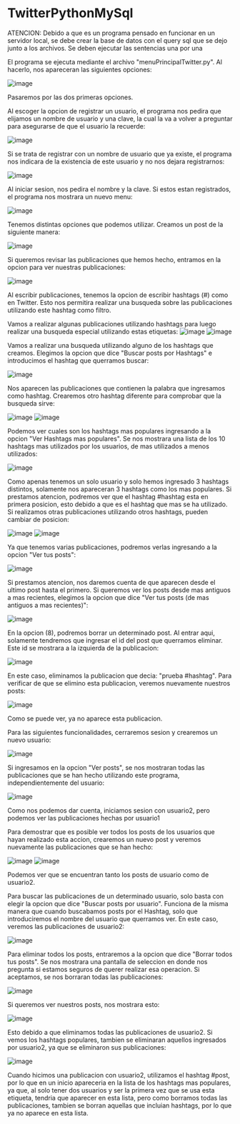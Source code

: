 # TwitterPythonMySql

ATENCION: Debido a que es un programa pensado en funcionar en un servidor local, se debe crear la base de datos
con el query sql que se dejo junto a los archivos. Se deben ejecutar las sentencias una por una

El programa se ejecuta mediante el archivo "menuPrincipalTwitter.py".
Al hacerlo, nos apareceran las siguientes opciones:

![image](https://user-images.githubusercontent.com/107152796/179851618-a2e36a8e-0b6e-496c-b81f-2d80e004f52c.png)

Pasaremos por las dos primeras opciones.

Al escoger la opcion de registrar un usuario, el programa nos pedira que elijamos un nombre de usuario y una clave,
la cual la va a volver a preguntar para asegurarse de que el usuario la recuerde:

![image](https://user-images.githubusercontent.com/107152796/179852504-0c752cd1-e683-4714-ad01-41f648291793.png)

Si se trata de registrar con un nombre de usuario que ya existe, el programa nos indicara de la existencia de este
usuario y no nos dejara registrarnos:

![image](https://user-images.githubusercontent.com/107152796/179852653-4820ede2-9a81-490f-a73d-d5e4babfcd0e.png)

Al iniciar sesion, nos pedira el nombre y la clave. Si estos estan registrados, el programa nos mostrara un nuevo menu:

![image](https://user-images.githubusercontent.com/107152796/182677579-4220a933-132d-41b5-a0a6-26ca15954e05.png)

Tenemos distintas opciones que podemos utilizar. Creamos un post de la siguiente manera:

![image](https://user-images.githubusercontent.com/107152796/182679044-2c0f374a-c0c3-4d64-b6d7-748b22106c2f.png)

Si queremos revisar las publicaciones que hemos hecho, entramos en la opcion para ver nuestras publicaciones:

![image](https://user-images.githubusercontent.com/107152796/182679170-83927fff-c9b6-4b4a-a162-29e2fb5fe6b5.png)

Al escribir publicaciones, tenemos la opcion de escribir hashtags (#) como en Twitter. Esto nos permitira realizar una busqueda
sobre las publicaciones utilizando este hashtag como filtro.

Vamos a realizar algunas publicaciones utilizando hashtags para luego realizar una busqueda especial utilizando estas etiquetas:
![image](https://user-images.githubusercontent.com/107152796/182679323-bd729531-b0c0-4855-a4fa-e0bf21fca71f.png)
![image](https://user-images.githubusercontent.com/107152796/182679356-99d3539a-6fd7-4d55-982b-4b7b566ce157.png)

Vamos a realizar una busqueda utilizando alguno de los hashtags que creamos. Elegimos la opcion que dice "Buscar posts por Hashtags" e introducimos
el hashtag que querramos buscar:

![image](https://user-images.githubusercontent.com/107152796/182679632-6477830c-75a7-4b03-804b-d0e7d0928a98.png)

Nos aparecen las publicaciones que contienen la palabra que ingresamos como hashtag. Crearemos otro hashtag diferente para comprobar que la busqueda sirve:

![image](https://user-images.githubusercontent.com/107152796/182679790-0bd5dd97-38be-487f-91e4-3bda09c28b5b.png)
![image](https://user-images.githubusercontent.com/107152796/182679845-ae4c1485-a080-486f-8808-3becb6313364.png)

Podemos ver cuales son los hashtags mas populares ingresando a la opcion "Ver Hashtags mas populares". Se nos mostrara una lista de los 10 hashtags mas
utilizados por los usuarios, de mas utilizados a menos utilizados:

![image](https://user-images.githubusercontent.com/107152796/182680113-227dfd64-9f83-42ce-9db4-bb3b0d54ac40.png)

Como apenas tenemos un solo usuario y solo hemos ingresado 3 hashtags distintos, solamente nos apareceran 3 hashtags como los mas populares. Si prestamos atencion,
podremos ver que el hashtag #hashtag esta en primera posicion, esto debido a que es el hashtag que mas se ha utilizado. Si realizamos otras publicaciones utilizando
otros hashtags, pueden cambiar de posicion:

![image](https://user-images.githubusercontent.com/107152796/182680422-ca86cfa9-2b3a-42ae-9cc0-ff4ce6c263fd.png)
![image](https://user-images.githubusercontent.com/107152796/182680462-9cac10b0-d771-444b-8232-2c6ed42f39eb.png)

Ya que tenemos varias publicaciones, podremos verlas ingresando a la opcion "Ver tus posts":

![image](https://user-images.githubusercontent.com/107152796/182680616-b807c5e8-e62d-4a88-be5d-717823061275.png)

Si prestamos atencion, nos daremos cuenta de que aparecen desde el ultimo post hasta el primero. Si queremos ver los posts desde mas antiguos a mas recientes,
elegimos la opcion que dice "Ver tus posts (de mas antiguos a mas recientes)":

![image](https://user-images.githubusercontent.com/107152796/182680867-e97f1e0d-9cc9-4a8f-9671-31a46dcadffe.png)

En la opcion (8), podremos borrar un determinado post. Al entrar aqui, solamente tendremos que ingresar el id del post que querramos eliminar. Este id se mostrara
a la izquierda de la publicacion:

![image](https://user-images.githubusercontent.com/107152796/182681145-d6551835-67a5-426a-9cac-a752f7224522.png)

En este caso, eliminamos la publicacion que decia: "prueba #hashtag". Para verificar de que se elimino esta publicacion, veremos nuevamente nuestros posts:

![image](https://user-images.githubusercontent.com/107152796/182681349-76ef31fc-434e-436b-aeac-d266452a032b.png)

Como se puede ver, ya no aparece esta publicacion.

Para las siguientes funcionalidades, cerraremos sesion y crearemos un nuevo usuario:

![image](https://user-images.githubusercontent.com/107152796/182681678-a67080d5-2ca8-423c-9a8b-6f2330ef7d93.png)

Si ingresamos en la opcion "Ver posts", se nos mostraran todas las publicaciones que se han hecho utilizando este programa, independientemente del usuario:

![image](https://user-images.githubusercontent.com/107152796/182681797-d3b87dd5-22e1-4a0c-ae50-9f678392665f.png)

Como nos podemos dar cuenta, iniciamos sesion con usuario2, pero podemos ver las publicaciones hechas por usuario1

Para demostrar que es posible ver todos los posts de los usuarios que hayan realizado esta accion, crearemos un nuevo post y veremos nuevamente las publicaciones
que se han hecho:

![image](https://user-images.githubusercontent.com/107152796/182682195-cc320148-3a31-470a-82b8-46d803074ccd.png)
![image](https://user-images.githubusercontent.com/107152796/182682238-f986fda4-c563-43f0-80bc-200b8a7408b8.png)

Podemos ver que se encuentran tanto los posts de usuario como de usuario2.

Para buscar las publicaciones de un determinado usuario, solo basta con elegir la opcion que dice "Buscar posts por usuario". Funciona de la misma manera que
cuando buscabamos posts por el Hashtag, solo que introduciremos el nombre del usuario que querramos ver. En este caso, veremos las publicaciones de usuario2:

![image](https://user-images.githubusercontent.com/107152796/182682582-2daeb299-fea2-40c8-955d-25cbe5d8751c.png)

Para eliminar todos los posts, entraremos a la opcion que dice "Borrar todos tus posts". Se nos mostrara una pantalla de seleccion en donde nos pregunta si
estamos seguros de querer realizar esa operacion. Si aceptamos, se nos borraran todas las publicaciones:

![image](https://user-images.githubusercontent.com/107152796/182683036-14eb356f-7cab-4f2d-8b9b-6aec1958601d.png)

Si queremos ver nuestros posts, nos mostrara esto:

![image](https://user-images.githubusercontent.com/107152796/182683130-32b9511f-6ab7-431c-8aa6-b3e495c6f141.png)

Esto debido a que eliminamos todas las publicaciones de usuario2. Si vemos los hashtags populares, tambien se eliminaran aquellos ingresados por usuario2, ya que
se eliminaron sus publicaciones:

![image](https://user-images.githubusercontent.com/107152796/182683315-8db138bf-bfba-4312-a908-3f8116f50861.png)

Cuando hicimos una publicacion con usuario2, utilizamos el hashtag #post, por lo que en un inicio apareceria en la lista de los hashtags mas populares, ya que, al solo
tener dos usuarios y ser la primera vez que se usa esta etiqueta, tendria que aparecer en esta lista, pero como borramos todas las publicaciones, tambien se borran 
aquellas que incluian hashtags, por lo que ya no aparece en esta lista.






















